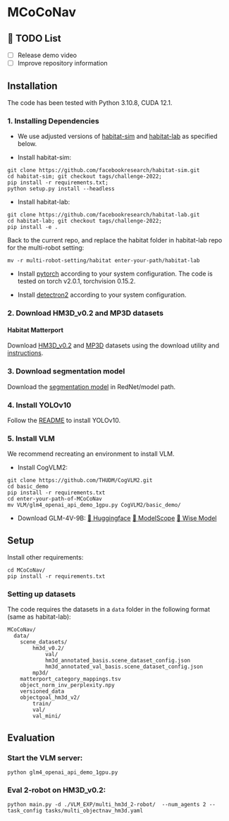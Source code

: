 # MCoCoNav
## 📝 TODO List

 - [ ] Release demo video
 - [ ] Improve repository information
## Installation

The code has been tested with Python 3.10.8, CUDA 12.1.

### 1. Installing Dependencies
- We use adjusted versions of [habitat-sim](https://github.com/facebookresearch/habitat-sim) and [habitat-lab](https://github.com/facebookresearch/habitat-lab) as specified below.

- Install habitat-sim:
```
git clone https://github.com/facebookresearch/habitat-sim.git
cd habitat-sim; git checkout tags/challenge-2022; 
pip install -r requirements.txt; 
python setup.py install --headless
```

- Install habitat-lab:
```
git clone https://github.com/facebookresearch/habitat-lab.git
cd habitat-lab; git checkout tags/challenge-2022; 
pip install -e .
```

Back to the current repo, and replace the habitat folder in habitat-lab repo for the multi-robot setting: 

```
mv -r multi-robot-setting/habitat enter-your-path/habitat-lab
```

- Install [pytorch](https://pytorch.org/) according to your system configuration. The code is tested on torch v2.0.1, torchvision 0.15.2. 

- Install [detectron2](https://github.com/facebookresearch/detectron2/) according to your system configuration.

### 2. Download HM3D_v0.2 and MP3D datasets

#### Habitat Matterport
Download [HM3D_v0.2](https://aihabitat.org/datasets/hm3d/) and [MP3D](https://niessner.github.io/Matterport/) datasets using the download utility and [instructions](https://github.com/facebookresearch/habitat-sim/blob/main/DATASETS.md).

### 3. Download segmentation model

Download the [segmentation model](https://drive.google.com/file/d/1U0dS44DIPZ22nTjw0RfO431zV-lMPcvv/view?usp=share_link) in RedNet/model path.

### 4. Install YOLOv10

Follow the [README](detect/README.md) to install YOLOv10.

### 5. Install VLM

We recommend recreating an environment to install VLM.

- Install CogVLM2:
```
git clone https://github.com/THUDM/CogVLM2.git
cd basic_demo
pip install -r requirements.txt
cd enter-your-path-of-MCoCoNav
mv VLM/glm4_openai_api_demo_1gpu.py CogVLM2/basic_demo/
```
- Download GLM-4V-9B:
[🤗 Huggingface](https://huggingface.co/THUDM/glm-4v-9b)
[🤖 ModelScope](https://modelscope.cn/models/ZhipuAI/glm-4-9b-chat-1m)
[💫 Wise Model](https://wisemodel.cn/models/ZhipuAI/GLM-4V-9B)

## Setup
Install other requirements:
```
cd MCoCoNav/
pip install -r requirements.txt
```

### Setting up datasets
The code requires the datasets in a `data` folder in the following format (same as habitat-lab):
```
MCoCoNav/
  data/
    scene_datasets/
        hm3d_v0.2/
            val/
            hm3d_annotated_basis.scene_dataset_config.json
            hm3d_annotated_val_basis.scene_dataset_config.json
        mp3d/
    matterport_category_mappings.tsv
    object_norm_inv_perplexity.npy
    versioned_data
    objectgoal_hm3d_v2/
        train/
        val/
        val_mini/
```

## Evaluation
### Start the VLM server:
```
python glm4_openai_api_demo_1gpu.py
```

### Eval 2-robot on HM3D_v0.2: 
```
python main.py -d ./VLM_EXP/multi_hm3d_2-robot/  --num_agents 2 --task_config tasks/multi_objectnav_hm3d.yaml
```
